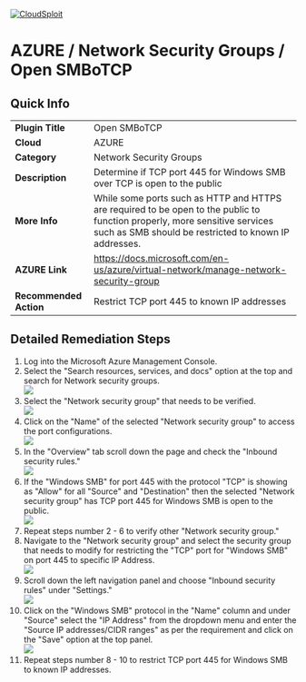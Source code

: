 [![CloudSploit](https://cloudsploit.com/img/logo-new-big-text-100.png "CloudSploit")](https://cloudsploit.com)

# AZURE / Network Security Groups / Open SMBoTCP

## Quick Info

| | |
|-|-|
| **Plugin Title** | Open SMBoTCP |
| **Cloud** | AZURE |
| **Category** | Network Security Groups |
| **Description** | Determine if TCP port 445 for Windows SMB over TCP is open to the public |
| **More Info** | While some ports such as HTTP and HTTPS are required to be open to the public to function properly, more sensitive services such as SMB should be restricted to known IP addresses. |
| **AZURE Link** | https://docs.microsoft.com/en-us/azure/virtual-network/manage-network-security-group |
| **Recommended Action** | Restrict TCP port 445 to known IP addresses |

## Detailed Remediation Steps


1. Log into the Microsoft Azure Management Console.
2. Select the "Search resources, services, and docs" option at the top and search for Network security groups. </br> <img src="/resources/azure/networksecuritygroups/open-smbotcp/step2.png"/>
3. Select the "Network security group" that needs to be verified. </br> <img src="/resources/azure/networksecuritygroups/open-smbotcp/step3.png"/>
4. Click on the "Name" of the selected "Network security group" to access the port configurations. </br> <img src="/resources/azure/networksecuritygroups/open-smbotcp/step4.png"/>
5. In the "Overview" tab scroll down the page and check the "Inbound security rules." </br> <img src="/resources/azure/networksecuritygroups/open-smbotcp/step5.png"/>
6. If the "Windows SMB" for port 445 with the protocol "TCP" is showing as "Allow" for all "Source" and "Destination" then the selected  "Network security group" has TCP port 445 for Windows SMB is open to the public. </br> <img src="/resources/azure/networksecuritygroups/open-smbotcp/step6.png"/>
7. Repeat steps number 2 - 6 to verify other "Network security group." </br>
8. Navigate to the "Network security group" and select the security group that needs to modify for restricting the "TCP" port for "Windows SMB" on port 445 to specific IP Address.</br> <img src="/resources/azure/networksecuritygroups/open-smbotcp/step8.png"/>
9. Scroll down the left navigation panel and choose "Inbound security rules" under "Settings."</br> <img src="/resources/azure/networksecuritygroups/open-smbotcp/step9.png"/>
10. Click on the "Windows SMB" protocol in the "Name" column and under "Source" select the "IP Address" from the dropdown menu and enter the "Source IP addresses/CIDR ranges" as per the requirement and click on the "Save" option at the top panel. </br> <img src="/resources/azure/networksecuritygroups/open-smbotcp/step10.png"/>
11. Repeat steps number 8 - 10 to restrict TCP port 445 for Windows SMB to known IP addresses.</br>
